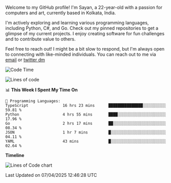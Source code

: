 Welcome to my GitHub profile! I'm Sayan, a 22-year-old with a passion for computers and art, currently based in Kolkata, India.

I'm actively exploring and learning various programming languages, including Python, C#, and Go. Check out my pinned repositories to get a glimpse of my current projects. I enjoy creating software for fun challenges and to contribute value to others.

Feel free to reach out! I might be a bit slow to respond, but I'm always open to connecting with like-minded individuals. You can reach out to me via [email](mailto:me@sayanbiswas.in) or [twitter dm](https://twitter.com/TheDankDel)

<!--START_SECTION:waka-->
![Code Time](http://img.shields.io/badge/Code%20Time-2%2C180%20hrs%206%20mins-blue)

![Lines of code](https://img.shields.io/badge/From%20Hello%20World%20I%27ve%20Written-7.8%20million%20lines%20of%20code-blue)

📊 **This Week I Spent My Time On** 

```text
💬 Programming Languages: 
TypeScript               16 hrs 23 mins      ███████████████░░░░░░░░░░   59.81 % 
Python                   4 hrs 55 mins       ████░░░░░░░░░░░░░░░░░░░░░   17.96 % 
Go                       2 hrs 17 mins       ██░░░░░░░░░░░░░░░░░░░░░░░   08.34 % 
JSON                     1 hr 7 mins         █░░░░░░░░░░░░░░░░░░░░░░░░   04.11 % 
YAML                     43 mins             █░░░░░░░░░░░░░░░░░░░░░░░░   02.64 % 
```

**Timeline**

![Lines of Code chart](https://raw.githubusercontent.com/Dank-del/Dank-del/main/assets/bar_graph.png)


 Last Updated on 07/04/2025 12:46:28 UTC
<!--END_SECTION:waka-->
